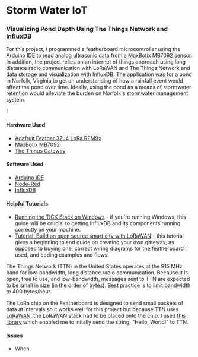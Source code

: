 # Storm Water IoT

### Visualizing Pond Depth Using The Things Network and InfluxDB

For this project, I programmed a featherboard microcontroller using the Arduino IDE to read analog ultrasonic data from a MaxBotix MB7092 sensor. In addition, the project relies on an internet of things approach using long distance radio communication with LoRaWAN and The Things Network and data storage and visualization with InfluxDB. The application was for a pond in Norfolk, Virginia to get an understanding of how a rainfall event would affect the pond over time. Ideally, using the pond as a means of stormwater retention would alleviate the burden on Norfolk's stormwater management system. 

! [](images\flowchart.jpg)

#### Hardware Used
- [Adafruit Feather 32u4 LoRa RFM9x](https://www.adafruit.com/product/3078)
- [MaxBotix MB7092](https://www.maxbotix.com/Ultrasonic_Sensors/MB7092.htm) 
- [The Things Gateway](http://www.newark.com/the-things-network/ttn-gw-915/accessory-type-wireless-gateway/dp/05AC1807)

#### Software Used
- [Arduino IDE](https://www.arduino.cc/en/Main/Software)
- [Node-Red](https://nodered.org/)
- [InfluxDB](https://portal.influxdata.com/downloads)




#### Helpful Tutorials
- [Running the TICK Stack on Windows](https://www.influxdata.com/blog/running-the-tick-stack-on-windows/) - if you're running Windows, this guide will be crucial to getting InfluxDB and its components running correctly on your machine.
- [Tutorial: Build an open source smart city with LoRaWAN](https://medium.com/kkbankol-events/tutorial-build-a-open-source-smart-city-based-on-lora-7ca76b9a098) - this tutorial gives a beginning to end guide on creating your own gateway, as opposed to buying one, correct wiring diagrams for the featherboard I used, and coding examples and flows. 

The Things Network (TTN) in the United States operates at the 915 MHz band for low-bandwidth, long distance radio communication. Because it is open, free to use, and low-bandwidth, messages sent to TTN are expected to be small in size (in the order of bytes). Best practice is to limit bandwidth to 400 bytes/hour. 

The LoRa chip on the Featherboard is designed to send small packets of data at intervals so it works well for this project but because TTN uses [LoRaWAN](https://www.lora-alliance.org/about-lorawan), the LoRaWAN stack had to be placed onto the chip. I used [this library](https://github.com/matthijskooijman/arduino-lmic) which enabled me to initally send the string, "Hello, World!" to TTN.


#### Issues
- When 